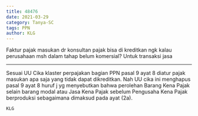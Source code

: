```yaml
---
title: 48476
date: 2021-03-29
category: Tanya-SC
tags: PPN
author: KLG
---
```


Faktur pajak masukan dr konsultan pajak bisa di kreditkan ngk kalau perusahaan msh dalam tahap belum komersial? Untuk transaksi jasa

---

Sesuai UU Cika klaster perpajakan bagian PPN pasal 9 ayat 8 diatur pajak masukan apa saja yang tidak dapat dikreditkan. Nah UU cika ini menghapus pasal 9 ayat 8 huruf j yg menyebutkan bahwa perolehan Barang Kena Pajak selain barang modal atau Jasa Kena Pajak sebelum Pengusaha Kena Pajak berproduksi sebagaimana dimaksud pada ayat (2a).

`KLG`
